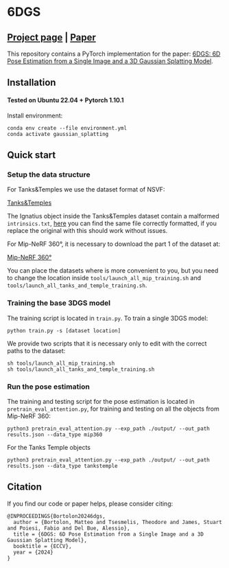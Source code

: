 # 6DGS
## [Project page](https://mbortolon97.github.io/6dgs/) |  [Paper](https://arxiv.org/abs/2407.15484v1)
This repository contains a PyTorch implementation for the paper: [6DGS: 6D Pose Estimation from a Single Image and a 3D Gaussian Splatting Model](https://arxiv.org/).

## Installation

#### Tested on Ubuntu 22.04 + Pytorch 1.10.1 

Install environment:
```
conda env create --file environment.yml
conda activate gaussian_splatting
```

## Quick start
### Setup the data structure

For Tanks&Temples we use the dataset format of NSVF:

[Tanks&Temples](https://dl.fbaipublicfiles.com/nsvf/dataset/TanksAndTemple.zip)

The Ignatius object inside the Tanks&Temples dataset contain a malformed `intrinsics.txt`, [here](static/intrinsics.txt)  you can find the same file correctly formatted, if you replace the original with this should work without issues.

For Mip-NeRF 360°, it is necessary to download the part 1 of the dataset at:

[Mip-NeRF 360°](http://storage.googleapis.com/gresearch/refraw360/360_v2.zip)

You can place the datasets where is more convenient to you, but you need to change the location inside `tools/launch_all_mip_training.sh` and `tools/launch_all_tanks_and_temple_training.sh`.

### Training the base 3DGS model
The training script is located in `train.py`. To train a single 3DGS model:

```
python train.py -s [dataset location]
```

We provide two scripts that it is necessary only to edit with the correct paths to the dataset:
```
sh tools/launch_all_mip_training.sh
sh tools/launch_all_tanks_and_temple_training.sh
```

### Run the pose estimation
The training and testing script for the pose estimation is located in `pretrain_eval_attention.py`, for training and testing on all the objects from Mip-NeRF 360:

```
python3 pretrain_eval_attention.py --exp_path ./output/ --out_path results.json --data_type mip360
```

For the Tanks Temple objects
```
python3 pretrain_eval_attention.py --exp_path ./output/ --out_path results.json --data_type tankstemple
```



## Citation
If you find our code or paper helps, please consider citing:
```
@INPROCEEDINGS{Bortolon20246dgs,
  author = {Bortolon, Matteo and Tsesmelis, Theodore and James, Stuart and Poiesi, Fabio and Del Bue, Alessio},
  title = {6DGS: 6D Pose Estimation from a Single Image and a 3D Gaussian Splatting Model},
  booktitle = {ECCV},
  year = {2024}
}
```
